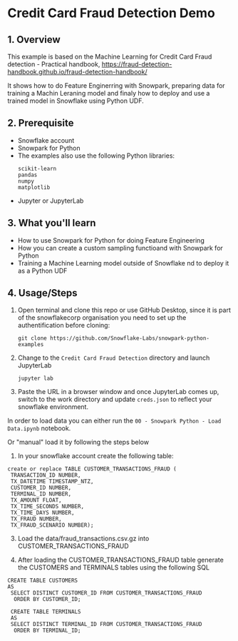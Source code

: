 # Credit Card Fraud Detection Demo

## 1. Overview
This example is based on the Machine Learning for Credit Card Fraud detection - Practical handbook, https://fraud-detection-handbook.github.io/fraud-detection-handbook/

It shows how to do Feature Enginerring with Snowpark, preparing data for training a Machin Leraning model and finaly how to deploy and use a trained model in Snowflake using Python UDF.


## 2. Prerequisite

* Snowflake account
* Snowpark for Python
* The examples also use the following Python libraries:
   ```
   scikit-learn
   pandas
   numpy
   matplotlib
   ```
* Jupyter or JupyterLab

## 3. What you'll learn
* How to use Snowpark for Python for doing Feature Engineering
* How you can create a custom sampling functioand with Snowpark for Python
* Training a Machine Learning model outside of Snowflake nd to deploy it as a Python UDF

## 4. Usage/Steps

1. Open terminal and clone this repo or use GitHub Desktop, since it is part of the snowflakecorp organisation you need to set up the authentification before cloning: 

    `git clone https://github.com/Snowflake-Labs/snowpark-python-examples`

2. Change to the `Credit Card Fraud Detection` directory and launch  JupyterLab

    `jupyter lab`

6. Paste the URL in a browser window and once JupyterLab comes up, switch to the work directory and update `creds.json` to reflect your snowflake environment.

In order to load data you can either run the `00 - Snowpark Python - Load Data.ipynb` notebook.

Or "manual" load it by following the steps below
1. In your snowflake account create the following table:

```
create or replace TABLE CUSTOMER_TRANSACTIONS_FRAUD (
 TRANSACTION_ID NUMBER,  
 TX_DATETIME TIMESTAMP_NTZ, 
 CUSTOMER_ID NUMBER, 
 TERMINAL_ID NUMBER, 
 TX_AMOUNT FLOAT, 
 TX_TIME_SECONDS NUMBER, 
 TX_TIME_DAYS NUMBER, 
 TX_FRAUD NUMBER, 
 TX_FRAUD_SCENARIO NUMBER);
```

3. Load the data/fraud_transactions.csv.gz into CUSTOMER_TRANSACTIONS_FRAUD

4. After loading the CUSTOMER_TRANSACTIONS_FRAUD table generate the CUSTOMERS and TERMINALS tables using the following SQL

```
CREATE TABLE CUSTOMERS
AS
 SELECT DISTINCT CUSTOMER_ID FROM CUSTOMER_TRANSACTIONS_FRAUD
  ORDER BY CUSTOMER_ID;
```

```
 CREATE TABLE TERMINALS
 AS
 SELECT DISTINCT TERMINAL_ID FROM CUSTOMER_TRANSACTIONS_FRAUD
  ORDER BY TERMINAL_ID;
```